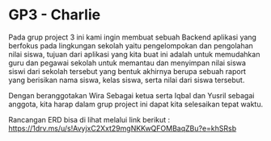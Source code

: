 # GP3 - Charlie
Pada grup project 3 ini kami ingin membuat sebuah Backend aplikasi yang berfokus pada lingkungan sekolah yaitu pengelompokan dan pengolahan nilai siswa, tujuan dari aplikasi yang kita buat ini adalah untuk memudahkan guru dan pegawai sekolah untuk memantau dan menyimpan nilai siswa siswi dari sekolah tersebut yang bentuk akhirnya berupa sebuah raport yang berisikan nama siswa, kelas siswa, serta nilai dari siswa tersebut.

Dengan beranggotakan Wira Sebagai ketua serta Iqbal dan Yusril sebagai anggota, kita harap dalam grup project ini dapat kita selesaikan tepat waktu.

Rancangan ERD bisa di lihat melalui link berikut :
https://1drv.ms/u/s!AvyjxC2Xxt29mgNKKwQFOMBaqZBu?e=khSRsb
